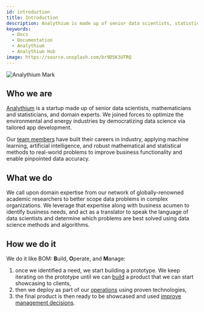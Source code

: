 ```yaml
---
id: introduction
title: Introduction
description: Analythium is made up of senior data scientists, statisticians, and domain experts.
keywords:
  - Docs
  - Documentation
  - Analythium
  - Analythium Hub
image: https://source.unsplash.com/br9D5K3UTRQ
---
```


![Analythium Mark](http://hub.analythium.io/assets/marks/word-mark-dark1-wide.png)

## Who we are

[Analythium](https://www.analythium.io/) is a startup made up of senior data scientists,
mathematicians and statisticians, and domain experts.
We joined forces to optimize the environmental and energy industries
by democratizing data science via tailored app development.

Our [team members](https://www.analythium.io/about/) have built their careers in industry,
applying machine learning, artificial intelligence, and robust mathematical and statistical
methods to real-world problems to improve business functionality and enable
pinpointed data accuracy.

## What we do

We call upon domain expertise from our network of globally-renowned academic
researchers to better scope data problems in complex organizations.
We leverage that expertise along with business acumen to identify business needs,
and act as a translator to speak the language of data scientists and determine which
problems are best solved using data science methods and algorithms.

## How we do it

We do it like BOM: **B**uild, **O**perate, and **M**anage:

1. once we identified a need, we start building a prototype. We keep iterating on the prototype until we can [build](build) a product that we can start showcasing to clients,
2. then we deploy as part of our [operations](operate) using proven technologies,
3. the final product is then ready to be showcased and used [improve management decisions](manage).
